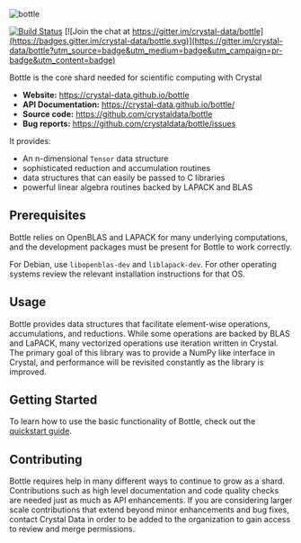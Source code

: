 ![bottle](https://raw.githubusercontent.com/crystal-data/bottle/master/static/bottle_logo.png)

[![Build Status](https://travis-ci.org/crystal-data/bottle.svg?branch=master)](https://travis-ci.org/crystal-data/bottle) [![Join the chat at https://gitter.im/crystal-data/bottle](https://badges.gitter.im/crystal-data/bottle.svg)](https://gitter.im/crystal-data/bottle?utm_source=badge&utm_medium=badge&utm_campaign=pr-badge&utm_content=badge)

Bottle is the core shard needed for scientific computing with Crystal

- **Website:** https://crystal-data.github.io/bottle
- **API Documentation:** https://crystal-data.github.io/bottle/
- **Source code:** https://github.com/crystaldata/bottle
- **Bug reports:** https://github.com/crystaldata/bottle/issues

It provides:

- An n-dimensional `Tensor` data structure
- sophisticated reduction and accumulation routines
- data structures that can easily be passed to C libraries
- powerful linear algebra routines backed by LAPACK and BLAS

## Prerequisites

Bottle relies on OpenBLAS and LAPACK for many underlying computations, and the
development packages must be present for Bottle to work correctly.

For Debian, use `libopenblas-dev` and `liblapack-dev`.  For other operating
systems review the relevant installation instructions for that OS.

## Usage

Bottle provides data structures that facilitate element-wise operations,
accumulations, and reductions.  While some operations are backed by BLAS
and LaPACK, many vectorized operations use iteration written in Crystal.
The primary goal of this library was to provide a NumPy like interface in
Crystal, and performance will be revisited constantly as the library is
improved.


## Getting Started

To learn how to use the basic functionality of Bottle, check out the [quickstart guide](https://crystal-data.github.io/bottle/user/quickstart.html).

Contributing
------------
Bottle requires help in many different ways to continue to grow as a shard.
Contributions such as high level documentation and code quality checks are needed just
as much as API enhancements.  If you are considering larger scale contributions
that extend beyond minor enhancements and bug fixes, contact Crystal Data
in order to be added to the organization to gain access to review and merge
permissions.

